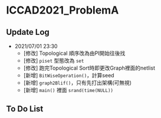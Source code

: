 # ICCAD2021_ProblemA

## Update Log
- 2021/07/01 23:30
	- [修改]	Topological 順序改為由PI開始往後找
	- [修改]	`piset` 型態改為 `set`
	- [修改]  跑完Topological Sort時即更改Graph裡面的netlist
	- [新增]  `BitWiseOperation()`，計算seed
	- [新增]  `graph2Blif()`，只有先打出架構(可無視)
	- [新增]  `main()` 裡面 `srand(time(NULL))`

## To Do List

